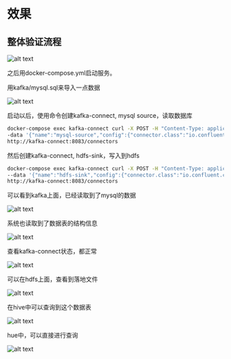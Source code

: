 # 效果

## 整体验证流程

![alt text](https://github.com/wangzheng422/docker_env/raw/master/a6test/docs/image2018-7-16_9-53-14.png)

之后用docker-compose.yml启动服务。

用kafka/mysql.sql来导入一点数据

![alt text](https://github.com/wangzheng422/docker_env/raw/master/a6test/docs/image2018-7-16-17_39_21.png)

启动以后，使用命令创建kafka-connect, mysql source，读取数据库

```bash
docker-compose exec kafka-connect curl -X POST -H "Content-Type: application/json" \
-data '{"name":"mysql-source","config":{"connector.class":"io.confluent.connect.jdbc.JdbcSourceConnector","tasks.max":"1","connection.url":"jdbc:mysql://mysqldb:3306/wzh_db?verifyServerCertificate=false&useSSL=true&requireSSL=true","connection.user":"root","connection.password":"root","flush.size":"1","name":"mysql-source","table.whitelist":"wzh_tb","mode":"incrementing","incrementing.column.name":"id","topic.prefix":"wzh-mysql"}}' \
http://kafka-connect:8083/connectors
```

然后创建kafka-connect, hdfs-sink，写入到hdfs

```bash
docker-compose exec kafka-connect curl -X POST -H "Content-Type: application/json" \
--data '{"name":"hdfs-sink","config":{"connector.class":"io.confluent.connect.hdfs.HdfsSinkConnector","tasks.max":"1","topics":"wzh-mysql-wzh_tb","hdfs.url":"hdfs://namenode:9000","flush.size":"1","name":"hdfs-sink","hive.integration":"true","hive.metastore.uris":"thrift://namenode:9083","schema.compatibility":"BACKWARD"}}' \
http://kafka-connect:8083/connectors
```

可以看到kafka上面，已经读取到了mysql的数据

![alt text](https://github.com/wangzheng422/docker_env/raw/master/a6test/docs/image2018-7-16-17_36_43.png)

系统也读取到了数据表的结构信息

![alt text](https://github.com/wangzheng422/docker_env/raw/master/a6test/docs/image2018-7-16-17_37_10.png)

查看kafka-connect状态，都正常

![alt text](https://github.com/wangzheng422/docker_env/raw/master/a6test/docs/image2018-7-16-17_37_44.png)

可以在hdfs上面，查看到落地文件

![alt text](https://github.com/wangzheng422/docker_env/raw/master/a6test/docs/image2018-7-16-17_38_26.png)

在hive中可以查询到这个数据表

![alt text](https://github.com/wangzheng422/docker_env/raw/master/a6test/docs/worddav1b2e6c7f7640f96aa933b8edb45a35f2.png)

hue中，可以直接进行查询

![alt text](https://github.com/wangzheng422/docker_env/raw/master/a6test/docs/image2018-7-16-17_36_2.png)